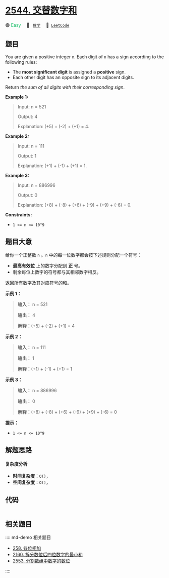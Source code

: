 # [2544. 交替数字和](https://leetcode.com/problems/alternating-digit-sum)

🟢 <font color=#15bd66>Easy</font>&emsp; 🔖&ensp; [`数学`](/leetcode/outline/tag/math.md)&emsp; 🔗&ensp;[`LeetCode`](https://leetcode.com/problems/alternating-digit-sum)


## 题目

You are given a positive integer `n`. Each digit of `n` has a sign according
to the following rules:

  * The **most significant digit** is assigned a **positive** sign.
  * Each other digit has an opposite sign to its adjacent digits.

Return _the sum of all digits with their corresponding sign_.



**Example 1:**

> Input: n = 521
> 
> Output: 4
> 
> Explanation: (+5) + (-2) + (+1) = 4.

**Example 2:**

> Input: n = 111
> 
> Output: 1
> 
> Explanation: (+1) + (-1) + (+1) = 1.

**Example 3:**

> Input: n = 886996
> 
> Output: 0
> 
> Explanation: (+8) + (-8) + (+6) + (-9) + (+9) + (-6) = 0.

**Constraints:**

  * `1 <= n <= 10^9`




## 题目大意

给你一个正整数 `n` 。`n` 中的每一位数字都会按下述规则分配一个符号：

  * **最高有效位** 上的数字分配到 **正** 号。
  * 剩余每位上数字的符号都与其相邻数字相反。

返回所有数字及其对应符号的和。



**示例 1：**

> 
> 
> 
> 
> 
> **输入：** n = 521
> 
> **输出：** 4
> 
> **解释：**(+5) + (-2) + (+1) = 4

**示例 2：**

> 
> 
> 
> 
> 
> **输入：** n = 111
> 
> **输出：** 1
> 
> **解释：**(+1) + (-1) + (+1) = 1
> 
> 

**示例 3：**

> 
> 
> 
> 
> 
> **输入：** n = 886996
> 
> **输出：** 0
> 
> **解释：**(+8) + (-8) + (+6) + (-9) + (+9) + (-6) = 0
> 
> 



**提示：**

  * `1 <= n <= 10^9`




## 解题思路

#### 复杂度分析

- **时间复杂度**：`O()`，
- **空间复杂度**：`O()`，

## 代码

```javascript

```

## 相关题目

:::: md-demo 相关题目
- [258. 各位相加](https://leetcode.com/problems/add-digits)
- [2160. 拆分数位后四位数字的最小和](https://leetcode.com/problems/minimum-sum-of-four-digit-number-after-splitting-digits)
- [2553. 分割数组中数字的数位](https://leetcode.com/problems/separate-the-digits-in-an-array)

::::

